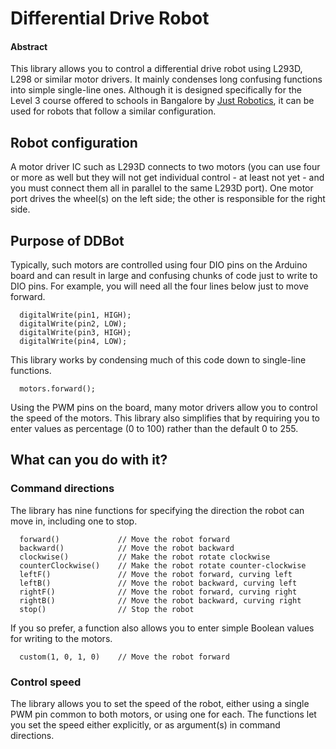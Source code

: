 # Differential Drive Robot

#### Abstract
This library allows you to control a differential drive robot using L293D, L298 or similar motor drivers. It mainly condenses long confusing functions into simple single-line ones. Although it is designed specifically for the Level 3 course offered to schools in Bangalore by [Just Robotics](https://www.justrobotics.in/), it can be used for robots that follow a similar configuration.
## Robot configuration
A motor driver IC such as L293D connects to two motors (you can use four or more as well but they will not get individual control - at least not yet - and you must connect them all in parallel to the same L293D port). One motor port drives the wheel(s) on the left side; the other is responsible for the right side.
## Purpose of DDBot
Typically, such motors are controlled using four DIO pins on the Arduino board and can result in large and confusing chunks of code just to write to DIO pins. For example, you will need all the four lines below just to move forward.

      digitalWrite(pin1, HIGH);
      digitalWrite(pin2, LOW);
      digitalWrite(pin3, HIGH);
      digitalWrite(pin4, LOW);

This library works by condensing much of this code down to single-line functions.

      motors.forward();

Using the PWM pins on the board, many motor drivers allow you to control the speed of the motors. This library also simplifies that by requiring you to enter values as percentage (0 to 100) rather than the default 0 to 255.
## What can you do with it?
### Command directions
The library has nine functions for specifying the direction the robot can move in, including one to stop.

      forward()             // Move the robot forward
      backward()            // Move the robot backward
      clockwise()           // Make the robot rotate clockwise
      counterClockwise()    // Make the robot rotate counter-clockwise
      leftF()               // Move the robot forward, curving left
      leftB()               // Move the robot backward, curving left
      rightF()              // Move the robot forward, curving right
      rightB()              // Move the robot backward, curving right
      stop()                // Stop the robot

If you so prefer, a function also allows you to enter simple Boolean values for writing to the motors.

      custom(1, 0, 1, 0)    // Move the robot forward

### Control speed
The library allows you to set the speed of the robot, either using a single PWM pin common to both motors, or using one for each. The functions let you set the speed either explicitly, or as argument(s) in command directions.
